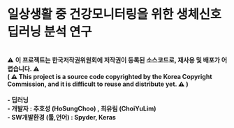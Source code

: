 # 일상생활 중 건강모니터링을 위한 생체신호 딥러닝 분석 연구
<br/>
⚠ <b> 이 프로젝트는 한국저작권위원회에 저작권이 등록된 소스코드로, 재사용 및 배포가 어렵습니다. <b/> ⚠
<br/>
( ⚠ <b> This project is a source code copyrighted by the Korea Copyright Commission, and it is difficult to reuse and distribute yet. <b/> ⚠ )
<br/><br/>
- 딥러닝
<br/>
- 개발자 : 추호성 (HoSungChoo) , 최유림 (ChoiYuLim)
<br/>
- SW개발환경 (툴,언어) : Spyder, Keras<br/>
<br/>
<br/><br/>
